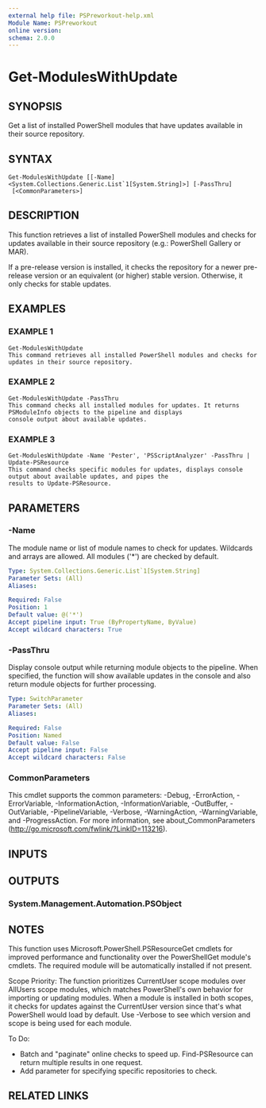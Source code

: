```yaml
---
external help file: PSPreworkout-help.xml
Module Name: PSPreworkout
online version:
schema: 2.0.0
---
```


# Get-ModulesWithUpdate

## SYNOPSIS

Get a list of installed PowerShell modules that have updates available in their source repository.

## SYNTAX

```
Get-ModulesWithUpdate [[-Name] <System.Collections.Generic.List`1[System.String]>] [-PassThru]
 [<CommonParameters>]
```

## DESCRIPTION

This function retrieves a list of installed PowerShell modules and checks for updates available in their source
repository (e.g.: PowerShell Gallery or MAR).

If a pre-release version is installed, it checks the repository for a newer pre-release version or an equivalent
(or higher) stable version.
Otherwise, it only checks for stable updates.

## EXAMPLES

### EXAMPLE 1

```
Get-ModulesWithUpdate
This command retrieves all installed PowerShell modules and checks for updates in their source repository.
```

### EXAMPLE 2

```
Get-ModulesWithUpdate -PassThru
This command checks all installed modules for updates. It returns PSModuleInfo objects to the pipeline and displays
console output about available updates.
```

### EXAMPLE 3

```
Get-ModulesWithUpdate -Name 'Pester', 'PSScriptAnalyzer' -PassThru | Update-PSResource
This command checks specific modules for updates, displays console output about available updates, and pipes the
results to Update-PSResource.
```

## PARAMETERS

### -Name

The module name or list of module names to check for updates.
Wildcards and arrays are allowed.
All modules ('\*') are checked by default.

```yaml
Type: System.Collections.Generic.List`1[System.String]
Parameter Sets: (All)
Aliases:

Required: False
Position: 1
Default value: @('*')
Accept pipeline input: True (ByPropertyName, ByValue)
Accept wildcard characters: True
```

### -PassThru

Display console output while returning module objects to the pipeline.
When specified, the function
will show available updates in the console and also return module objects for further processing.

```yaml
Type: SwitchParameter
Parameter Sets: (All)
Aliases:

Required: False
Position: Named
Default value: False
Accept pipeline input: False
Accept wildcard characters: False
```

### CommonParameters

This cmdlet supports the common parameters: -Debug, -ErrorAction, -ErrorVariable, -InformationAction, -InformationVariable, -OutBuffer, -OutVariable, -PipelineVariable, -Verbose, -WarningAction, -WarningVariable, and -ProgressAction.
For more information, see about_CommonParameters (http://go.microsoft.com/fwlink/?LinkID=113216).

## INPUTS

## OUTPUTS

### System.Management.Automation.PSObject

## NOTES

This function uses Microsoft.PowerShell.PSResourceGet cmdlets for improved performance and functionality over the
PowerShellGet module's cmdlets.
The required module will be automatically installed if not present.

Scope Priority: The function prioritizes CurrentUser scope modules over AllUsers scope modules, which matches
PowerShell's own behavior for importing or updating modules.
When a module is installed in both scopes, it checks
for updates against the CurrentUser version since that's what PowerShell would load by default.
Use -Verbose to see
which version and scope is being used for each module.

To Do:

- Batch and "paginate" online checks to speed up.
  Find-PSResource can return multiple results in one request.
- Add parameter for specifying specific repositories to check.

## RELATED LINKS
